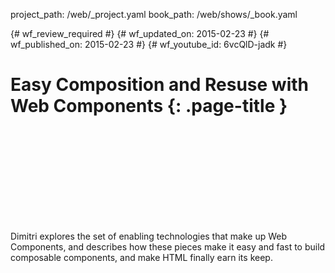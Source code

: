 project_path: /web/_project.yaml
book_path: /web/shows/_book.yaml

{# wf_review_required #}
{# wf_updated_on: 2015-02-23 #}
{# wf_published_on: 2015-02-23 #}
{# wf_youtube_id: 6vcQlD-jadk #}

# Easy Composition and Resuse with Web Components {: .page-title }


<div class="video-wrapper">
  <iframe class="devsite-embedded-youtube-video" data-video-id="6vcQlD-jadk"
          data-autohide="1" data-showinfo="0" frameborder="0" allowfullscreen>
  </iframe>
</div>


Dimitri explores the set of enabling technologies that make up Web Components, and describes how these pieces make it easy and fast to build composable components, and make HTML finally earn its keep.
